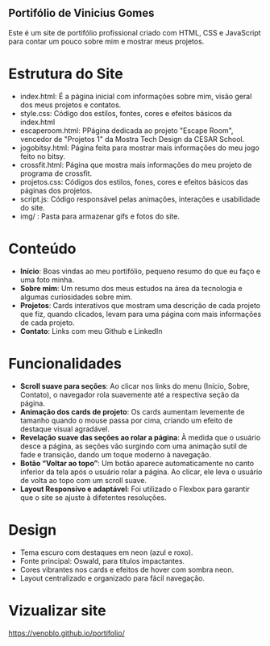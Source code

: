 ## Portifólio de Vinicius Gomes
Este é um site de portifólio profissional criado com HTML, CSS e JavaScript para contar um pouco sobre mim e mostrar meus projetos.

# Estrutura do Site
- index.html: É a página inicial com informações sobre mim, visão geral dos meus projetos e contatos.
- style.css: Código dos estilos, fontes, cores e efeitos básicos da index.html
- escaperoom.html: PPágina dedicada ao projeto "Escape Room", vencedor de "Projetos 1" da Mostra Tech Design da CESAR School.
- jogobitsy.html: Página feita para mostrar mais informações do meu jogo feito no bitsy.
- crossfit.html: Página que mostra mais informações do meu projeto de programa de crossfit.
- projetos.css: Códigos dos estilos, fones, cores e efeitos básicos das páginas dos projetos.
- script.js: Código responsável pelas animações, interações e usabilidade do site.
- img/ : Pasta para armazenar gifs e fotos do site.

# Conteúdo

- **Início**: Boas vindas ao meu portifólio, pequeno resumo do que eu faço e uma foto minha.
- **Sobre mim**: Um resumo dos meus estudos na área da tecnologia e algumas curiosidades sobre mim.
- **Projetos**: Cards interativos que mostram uma descrição de cada projeto que fiz, quando clicados, levam para uma página com mais informações de cada projeto.
- **Contato**: Links com meu Github e LinkedIn

# Funcionalidades

- **Scroll suave para seções**: Ao clicar nos links do menu (Início, Sobre, Contato), o navegador rola suavemente até a respectiva seção da página.
- **Animação dos cards de projeto**: Os cards aumentam levemente de tamanho quando o mouse passa por cima, criando um efeito de destaque visual agradável.
- **Revelação suave das seções ao rolar a página**: À medida que o usuário desce a página, as seções vão surgindo com uma animação sutil de fade e transição, dando um toque moderno à navegação.
- **Botão “Voltar ao topo”**: Um botão aparece automaticamente no canto inferior da tela após o usuário rolar a página. Ao clicar, ele leva o usuário de volta ao topo com um scroll suave.
- **Layout Responsivo e adaptável**: Foi utilizado o Flexbox para garantir que o site se ajuste à difetentes resoluções.

# Design

- Tema escuro com destaques em neon (azul e roxo).
- Fonte principal: Oswald, para títulos impactantes.
- Cores vibrantes nos cards e efeitos de hover com sombra neon.
- Layout centralizado e organizado para fácil navegação.

# Vizualizar site
https://venoblo.github.io/portifolio/

